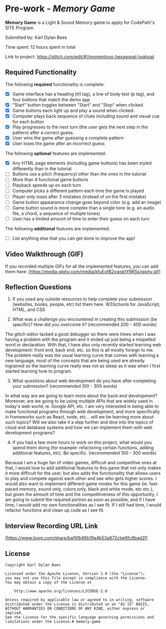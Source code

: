 # Pre-work - *Memory Game*

**Memory Game** is a Light & Sound Memory game to apply for CodePath's SITE Program. 

Submitted by: Karl Dylan Baes

Time spent: 12 hours spent in total

Link to project: https://glitch.com/edit/#!/momentous-hexagonal-tugboat

## Required Functionality

The following **required** functionality is complete:

* [X] Game interface has a heading (h1 tag), a line of body text (p tag), and four buttons that match the demo app
* [X] "Start" button toggles between "Start" and "Stop" when clicked. 
* [X] Game buttons each light up and play a sound when clicked. 
* [X] Computer plays back sequence of clues including sound and visual cue for each button
* [X] Play progresses to the next turn (the user gets the next step in the pattern) after a correct guess. 
* [X] User wins the game after guessing a complete pattern
* [X] User loses the game after an incorrect guess

The following **optional** features are implemented:

* [X] Any HTML page elements (including game buttons) has been styled differently than in the tutorial
* [ ] Buttons use a pitch (frequency) other than the ones in the tutorial
* [ ] More than 4 functional game buttons
* [ ] Playback speeds up on each turn
* [ ] Computer picks a different pattern each time the game is played
* [ ] Player only loses after 3 mistakes (instead of on the first mistake)
* [ ] Game button appearance change goes beyond color (e.g. add an image)
* [ ] Game button sound is more complex than a single tone (e.g. an audio file, a chord, a sequence of multiple tones)
* [ ] User has a limited amount of time to enter their guess on each turn

The following **additional** features are implemented:

- [ ] List anything else that you can get done to improve the app!

## Video Walkthrough (GIF)

If you recorded multiple GIFs for all the implemented features, you can add them here:
[https://media.giphy.com/media/kfuEofB2xwsktYRRSs/giphy.gif]

## Reflection Questions
1. If you used any outside resources to help complete your submission (websites, books, people, etc) list them here. 
W3Schools for JavaScript, HTML, and CSS

2. What was a challenge you encountered in creating this submission (be specific)? How did you overcome it? (recommended 200 - 400 words) 

The glitch editor lacked a good debugger so there were times when I was having a problem with the program and it ended up just being a mispelled word or declaration. With that, I have also only recently started learning web development: front end, back end, etc. so this is all mostly foreign to me. The problem really was the usual learning curve that comes with learning a new language, most of the concepts that are being used are already ingrained so the learning curve really was not as steep as it was when I first started learning how to program.

3. What questions about web development do you have after completing your submission? (recommended 100 - 300 words) 

In what way are we going to learn more about the back-end development? Moreover, are we going to be using multiple APIs that are widely used in today's web world; ie. Google API, etc. I am very interested in being able to make functional programs through web development, and more specifically in frameworks such as React, node, etc... will we be learning more about such topics? Will we also take it a step further and dive into the topics of cloud and database systems and how we can implement them with web development programs?

4. If you had a few more hours to work on this project, what would you spend them doing (for example: refactoring certain functions, adding additional features, etc). Be specific. (recommended 100 - 300 words) 

Because I am a huge fan of video games, difficult and competitive ones at that, I would love to add additional features to this game that not only makes it more difficult for the user, but also adds the functionality that allows users to play and compete against each other and see who gets higher scores. I would also want to implement different game modes for this game (ie. fast-paced memory, sound only, colors only, black and white mode, etc etc.), but given the amount of time and the competitiveness of this opportunity, I am going to submit the required portion as soon as possible, and if I have time, I would add my own functionalities as I see fit. If I still had time, I would refactor functions and clean up code as I see fit.


## Interview Recording URL Link

[https://www.loom.com/share/baf6fb66b19a4b53a872cbe6fc8bad2f]


## License

    Copyright Karl Dylan Baes

    Licensed under the Apache License, Version 2.0 (the "License");
    you may not use this file except in compliance with the License.
    You may obtain a copy of the License at

        http://www.apache.org/licenses/LICENSE-2.0

    Unless required by applicable law or agreed to in writing, software
    distributed under the License is distributed on an "AS IS" BASIS,
    WITHOUT WARRANTIES OR CONDITIONS OF ANY KIND, either express or implied.
    See the License for the specific language governing permissions and
    limitations under the License.# memory-game

